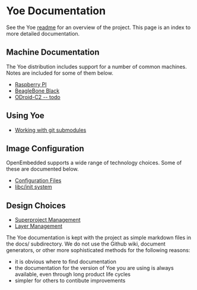 # Yoe Documentation

See the Yoe [readme](../README.md) for an overview of the project.
This page is an index to more detailed documentation.

## Machine Documentation

The Yoe distribution includes support for a number of common machines. Notes are
included for some of them below.

- [Raspberry PI](raspberrypi.md)
- [BeagleBone Black](beagleboneblack.md)
- [ODroid-C2 -- todo]()

## Using Yoe

- [Working with git submodules](git-submodules.md)

## Image Configuration

OpenEmbedded supports a wide range of technology choices. Some of these are documented
below.

- [Configuration Files](conf-files.md)
- [libc/init system](libc-init.md)

## Design Choices

- [Superproject Management](superproject-management.md)
- [Layer Management](layer-management.md)

The Yoe documentation is kept with the project as simple markdown files in the docs/
subdirectory. We do not use the Github wiki, document generators, or other more
sophisticated methods for the following reasons:

- it is obvious where to find documentation
- the documentation for the version of Yoe you are using is always available, even
  through long product life cycles
- simpler for others to contibute improvements
